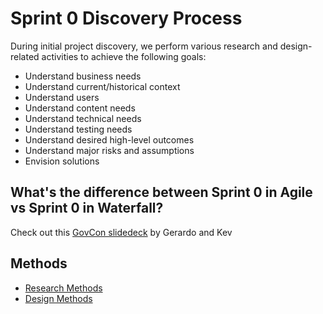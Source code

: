 # Sprint 0 Discovery Process

During initial project discovery, we perform various research and design-related activities to achieve the following goals:

* Understand business needs
* Understand current/historical context
* Understand users
* Understand content needs
* Understand technical needs
* Understand testing needs
* Understand desired high-level outcomes
* Understand major risks and assumptions
* Envision solutions

## What's the difference between Sprint 0 in Agile vs Sprint 0 in Waterfall?

Check out this [GovCon slidedeck](https://docs.google.com/presentation/d/1Cw3ZPbH9vvvVwxw5IRjIqOt8Z6u87vMLgKT25tyC1jc/edit#slide=id.g15d660a8b1_1_2) by Gerardo and Kev

## Methods

* [Research Methods](../03-methods/1-research.md)
* [Design Methods](../03-methods/2-design.md)
